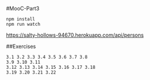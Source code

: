 #MooC-Part3

```
npm install
npm run watch
```
https://salty-hollows-94670.herokuapp.com/api/persons

##Exercises
```
3.1 3.2 3.3 3.4 3.5 3.6 3.7 3.8
3.9 3.10 3.11
3.12 3.13 3.14 3.15 3.16 3.17 3.18
3.19 3.20 3.21 3.22
```
